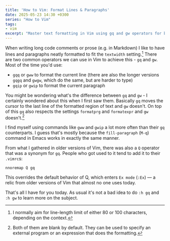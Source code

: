 ```yaml
---
title: 'How to Vim: Format Lines & Paragraphs'
date: 2025-05-23 14:30 +0300
series: "How to Vim"
tags:
- vim
excerpt: "Master text formatting in Vim using gq and gw operators for better line and paragraph formatting."
---
```


When writing long code comments or prose (e.g. in Markdown) I like to have
lines and paragraphs neatly formatted to fit the `textwidth` setting.[^1] There
are two common operators we can use in Vim to achieve this - `gq` and `gw`.
Most of the time you'd use:

- `gqq` or `gww` to format the current line (there are also the longer versions `gqgq` and `gwgw`, which do the same, but are harder to type)
- `gqip` or `gwip` to format the current paragraph

You might be wondering what's the difference between `gq` and `gw` - I certainly
wondered about this when I first saw them. Basically `gq` moves the cursor to the
last line of the formatted region of text and `gw` doesn't. On top of this `gq` also
respects the settings `formatprg` and `formatexpr` and `gw` doesn't.[^2]

I find myself using commands like `gww` and `gwip` a lot more often than their
`gq` counterparts. I guess that's mostly because the `fill-paragraph` (`M-q`)
command in Emacs works in exactly the same manner.

From what I gathered in older versions of Vim, there was also a `Q` operator that was
a synonym for `gq`. People who got used to it tend to add it to their `.vimrc`s:

```viml
nnoremap Q gq
```

This overrides the default behavior of Q, which enters `Ex mode` (`:Ex`) — a relic from
older versions of Vim that almost no one uses today.

That's all I have for you today. As usual it's not a bad idea to do `:h gq` and `:h gw`
to learn more on the subject. 

[^1]: I normally aim for line-length limit of either 80 or 100 characters, depending on the context.
[^2]: Both of them are blank by default. They can be used to specify an external program or an expression that does the formatting.
